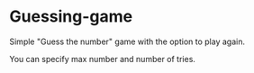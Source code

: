 # Guessing-game

Simple "Guess the number" game with the option to play again. 

You can specify max number and number of tries.
